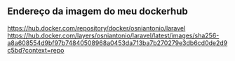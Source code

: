 ## Endereço da imagem do meu dockerhub

https://hub.docker.com/repository/docker/osniantonio/laravel
https://hub.docker.com/layers/osniantonio/laravel/latest/images/sha256-a8a608554d9bf97b74840508968a0453da713ba7b270279e3db6cd0de2d9c5bd?context=repo